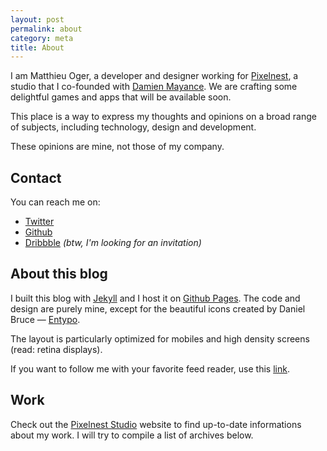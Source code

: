 ```yaml
---
layout: post
permalink: about
category: meta
title: About
---
```


I am Matthieu Oger, a developer and designer working for [Pixelnest][pixelnest], a studio that I co-founded with [Damien Mayance][dmayance]. We are crafting some delightful games and apps that will be available soon.

This place is a way to express my thoughts and opinions on a broad range of subjects, including technology, design and development.

These opinions are mine, not those of my company.

## Contact

You can reach me on:

* [Twitter](http://twitter.com/yiashen)
* [Github](http://github.com/solarsailer)
* [Dribbble](http://dribbble.com/ashen) _(btw, I'm looking for an invitation)_

## About this blog

I built this blog with [Jekyll][jekyll] and I host it on [Github Pages][github]. The code and design are purely mine, except for the beautiful icons created by Daniel Bruce — [Entypo][entypo].

The layout is particularly optimized for mobiles and high density screens (read: retina displays).

If you want to follow me with your favorite feed reader, use this [link](/atom.xml).

## Work

Check out the [Pixelnest Studio][pixelnest] website to find up-to-date informations about my work. I will try to compile a list of archives below.

[pixelnest]: http://pixelnest.io
[dmayance]: http://dmayance.com
[jekyll]: http://jekyllrb.com
[github]: http://github.com
[entypo]: http://entypo.com
